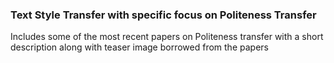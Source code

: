 ### Text Style Transfer with specific focus on Politeness Transfer

Includes some of the most recent papers on Politeness transfer with a short description along with teaser image borrowed from the papers
